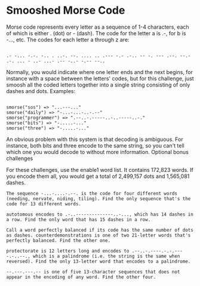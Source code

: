 # Smooshed Morse Code

Morse code represents every letter as a sequence of 1-4 characters, each of which is either . (dot) or - (dash). The code for the letter a is .-, for b is -..., etc. The codes for each letter a through z are:

```

.- -... -.-. -.. . ..-. --. .... .. .--- -.- .-.. -- -. --- .--. --.- .-. ... - ..- ...- .-- -..- -.-- --..

```

Normally, you would indicate where one letter ends and the next begins, for instance with a space between the letters' codes, but for this challenge, just smoosh all the coded letters together into a single string consisting of only dashes and dots.
Examples:

```

smorse("sos") => "...---..."
smorse("daily") => "-...-...-..-.--"
smorse("programmer") => ".--..-.-----..-..-----..-."
smorse("bits") => "-.....-..."
smorse("three") => "-.....-..."

```

An obvious problem with this system is that decoding is ambiguous. For instance, both bits and three encode to the same string, so you can't tell which one you would decode to without more information.
Optional bonus challenges

For these challenges, use the enable1 word list. It contains 172,823 words. If you encode them all, you would get a total of 2,499,157 dots and 1,565,081 dashes.

    The sequence -...-....-.--. is the code for four different words (needing, nervate, niding, tiling). Find the only sequence that's the code for 13 different words.

    autotomous encodes to .-..--------------..-..., which has 14 dashes in a row. Find the only word that has 15 dashes in a row.

    Call a word perfectly balanced if its code has the same number of dots as dashes. counterdemonstrations is one of two 21-letter words that's perfectly balanced. Find the other one.

    protectorate is 12 letters long and encodes to .--..-.----.-.-.----.-..--., which is a palindrome (i.e. the string is the same when reversed). Find the only 13-letter word that encodes to a palindrome.

    --.---.---.-- is one of five 13-character sequences that does not appear in the encoding of any word. Find the other four.

